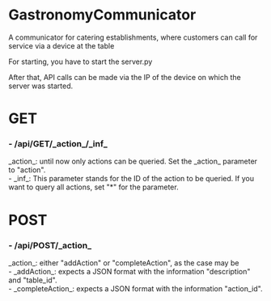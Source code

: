 # GastronomyCommunicator
A communicator for catering establishments, where customers can call for service via a device at the table 

For starting, you have to start the server.py

After that, API calls can be made via the IP of the device on which the server was started.

<h1>GET</h1>

<h3>- /api/GET/_action_/_inf_</h3>
    _action_: until now only actions can be queried. Set the _action_ parameter to "action". <br />
        - _inf_: This parameter stands for the ID of the action to be queried. If you want to query all actions, set "*" for the parameter.

<h1>POST</h1>

<h3>- /api/POST/_action_</h3>
    _action_: either "addAction" or "completeAction", as the case may be <br />
        - _addAction_: expects a JSON format with the information "description" and "table_id". <br />
        - _completeAction_: expects a JSON format with the information "action_id".